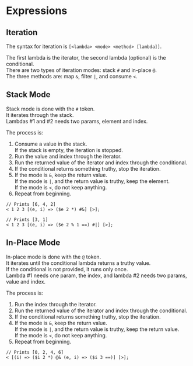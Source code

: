 # Expressions

## Iteration

The syntax for iteration is `[<lambda> <mode> <method> [lambda]]`.  

The first lambda is the iterator, the second lambda (optional) is the conditional.  
There are two types of iteration modes: stack `#` and in-place `@`.  
The three methods are: map `&`, filter `|`, and consume `<`.  

## Stack Mode

Stack mode is done with the `#` token.  
It iterates through the stack.  
Lambdas #1 and #2 needs two params, element and index.  

The process is:  

1. Consume a value in the stack.  
If the stack is empty, the iteration is stopped.
2. Run the value and index through the iterator.
3. Run the returned value of the iterator and index through the conditional.
4. If the conditional returns something truthy, stop the iteration.
5. If the mode is `&`, keep the return value.  
If the mode is `|`, and the return value is truthy, keep the element.  
If the mode is `<`, do not keep anything.
6. Repeat from beginning.

```
// Prints [6, 4, 2]
< 1 2 3 [(e, i) => ($e 2 *) #&] [>];

// Prints [3, 1]
< 1 2 3 [(e, i) => ($e 2 % 1 ==) #|] [>];
```

## In-Place Mode

In-place mode is done with the `@` token.  
It iterates until the conditional lambda returns a truthy value.  
If the conditional is not provided, it runs only once.  
Lambda #1 needs one param, the index, and lambda #2 needs two params, value and index.  

The process is:  

1. Run the index through the iterator.
2. Run the returned value of the iterator and index through the conditional.
4. If the conditional returns something truthy, stop the iteration.
5. If the mode is `&`, keep the return value.  
If the mode is `|`, and the return value is truthy, keep the return value.  
If the mode is `<`, do not keep anything.
6. Repeat from beginning.

```
// Prints [0, 2, 4, 6]
< [(i) => ($i 2 *) @& (e, i) => ($i 3 ==)] [>];
```
